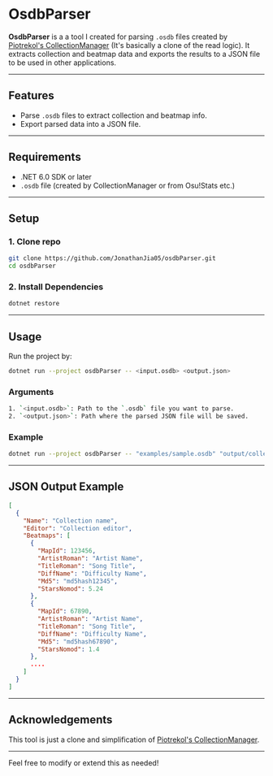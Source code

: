 # OsdbParser

**OsdbParser** is a a tool I created for parsing `.osdb` files created by [Piotrekol's CollectionManager](https://github.com/Piotrekol/CollectionManager) (It's basically a clone of the read logic). It extracts collection and beatmap data and exports the results to a JSON file to be used in other applications.

---

## Features

- Parse `.osdb` files to extract collection and beatmap info.
- Export parsed data into a JSON file.

---

## Requirements

- .NET 6.0 SDK or later
- `.osdb` file (created by CollectionManager or from Osu!Stats etc.)

---

## Setup

### 1. Clone repo

```bash
git clone https://github.com/JonathanJia05/osdbParser.git
cd osdbParser
```

### 2. Install Dependencies

```bash
dotnet restore
```

---

## Usage

Run the project by:

```bash
dotnet run --project osdbParser -- <input.osdb> <output.json>
```

### Arguments

```bash
1. `<input.osdb>`: Path to the `.osdb` file you want to parse.
2. `<output.json>`: Path where the parsed JSON file will be saved.
```

### Example

```bash
dotnet run --project osdbParser -- "examples/sample.osdb" "output/collections.json"
```

---

## JSON Output Example

```json
[
  {
    "Name": "Collection name",
    "Editor": "Collection editor",
    "Beatmaps": [
      {
        "MapId": 123456,
        "ArtistRoman": "Artist Name",
        "TitleRoman": "Song Title",
        "DiffName": "Difficulty Name",
        "Md5": "md5hash12345",
        "StarsNomod": 5.24
      },
      {
        "MapId": 67890,
        "ArtistRoman": "Artist Name",
        "TitleRoman": "Song Title",
        "DiffName": "Difficulty Name",
        "Md5": "md5hash67890",
        "StarsNomod": 1.4
      },
      ....
    ]
  }
]
```

---

## Acknowledgements

This tool is just a clone and simplification of [Piotrekol's CollectionManager](https://github.com/Piotrekol/CollectionManager).

---

Feel free to modify or extend this as needed!
